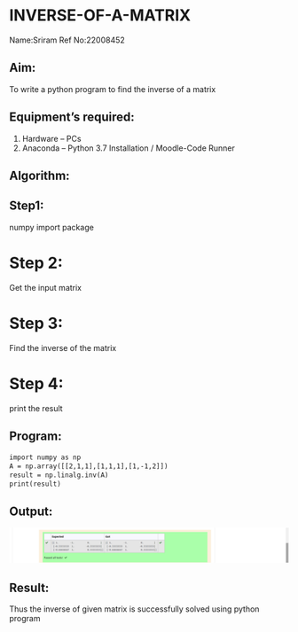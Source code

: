 # INVERSE-OF-A-MATRIX
Name:Sriram
Ref No:22008452
## Aim:
To write a python program to find the inverse of a matrix
## Equipment’s required:
1. 	Hardware – PCs
2. 	Anaconda – Python 3.7 Installation / Moodle-Code Runner
## Algorithm:
## Step1: 
numpy import package
# Step 2: 
Get the input matrix
# Step 3: 
Find the inverse of the matrix
# Step 4: 
print the result

## Program:
```
import numpy as np
A = np.array([[2,1,1],[1,1,1],[1,-1,2]])
result = np.linalg.inv(A)
print(result)
```
## Output:
![model](1.png)
## Result:
Thus the inverse of given matrix is successfully solved using python program

